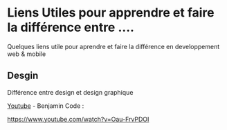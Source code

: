 # Liens Utiles pour apprendre et faire la différence entre ....

Quelques liens utile pour aprendre et faire la différence en developpement web & mobile

## Desgin
Différence entre design et design graphique

[Youtube](https://www.youtube.com) - Benjamin Code :

https://www.youtube.com/watch?v=Oau-FrvPDOI
